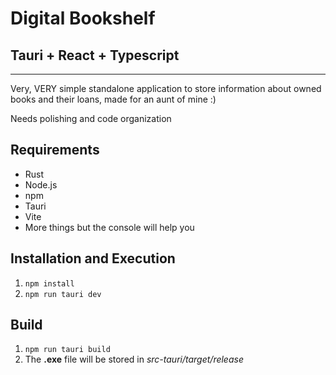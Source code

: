 # Digital Bookshelf

## Tauri + React + Typescript

---

Very, VERY simple standalone application to store information about owned books and their loans, made for an aunt of mine :)

Needs polishing and code organization

## Requirements

- Rust
- Node.js
- npm
- Tauri
- Vite
- More things but the console will help you

## Installation and Execution

1. `npm install`
2. `npm run tauri dev`

## Build

1. `npm run tauri build`
2. The **.exe** file will be stored in *src-tauri/target/release*


